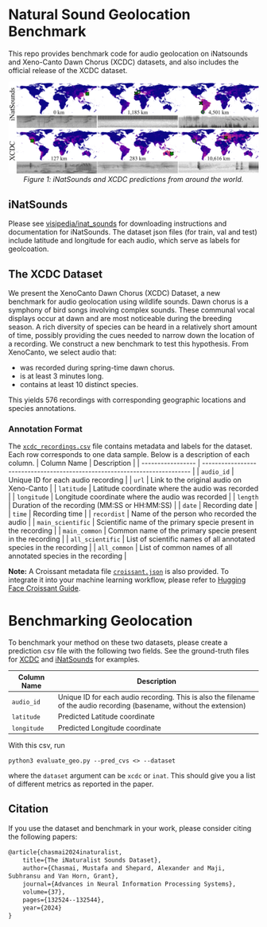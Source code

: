 # Natural Sound Geolocation Benchmark 

This repo provides benchmark code for audio geolocation on iNatsounds and Xeno-Canto Dawn Chorus (XCDC) datasets, and also includes the official release of the XCDC dataset.

<p align="center">
  <img src="assets/predictions.png">
  <br>
  <em>Figure 1: iNatSounds and XCDC predictions from around the world. </em>
</p>

## iNatSounds

Please see [visipedia/inat_sounds](https://github.com/visipedia/inat_sounds) for downloading instructions and documentation for iNatSounds. The dataset json files (for train, val and test) include latitude and longitude for each audio, which serve as labels for geolcoation. 


## The XCDC Dataset


We present the XenoCanto Dawn Chorus (XCDC) Dataset, a new benchmark for audio geolocation using wildlife sounds. Dawn chorus is a symphony of bird songs involving complex sounds. These communal vocal displays occur at dawn and are most noticeable during the breeding season. A rich diversity of species can be heard in a relatively short amount of time, possibly providing the cues needed to narrow down the location of a recording. We construct a new benchmark to test this hypothesis. 
From XenoCanto, we select audio that:
- was recorded during spring-time dawn chorus.
- is at least 3 minutes long.
- contains at least 10 distinct species.

This yields 576 recordings with corresponding geographic locations and species annotations.

### Annotation Format
The [`xcdc_recordings.csv`](./xcdc/xcdc_recordings.csv) file contains metadata and labels for the dataset. Each row corresponds to one data sample. Below is a description of each column.
| Column Name       | Description                                                                |
| ----------------- | -------------------------------------------------------------------------- |
| `audio_id`        | Unique ID for each audio recording                                         |
| `url`             | Link to the original audio on Xeno-Canto                                   |
| `latitude`        | Latitude coordinate where the audio was recorded                           |
| `longitude`       | Longitude coordinate where the audio was recorded                          |
| `length`          | Duration of the recording (MM\:SS or HH\:MM\:SS)                           |
| `date`            | Recording date                                                             |
| `time`            | Recording time                                                             |
| `recordist`       | Name of the person who recorded the audio                                  |
| `main_scientific` | Scientific name of the primary specie present in the recording             |
| `main_common`     | Common name of the primary specie present in the recording                 |
| `all_scientific`  | List of scientific names of all annotated species in the recording         |
| `all_common`      | List of common names of all annotated species in the recording             |


**Note:** A Croissant metadata file [`croissant.json`](./xcdc/croissant.json) is also provided. To integrate it into your machine learning workflow, please refer to [Hugging Face Croissant Guide](https://huggingface.co/docs/dataset-viewer/en/mlcroissant).

# Benchmarking Geolocation

To benchmark your method on these two datasets, please create a prediction csv file with the following two fields. See the ground-truth files for [XCDC](./ground_truths/xcdc_gold.csv) and [iNatSounds](./ground_truths/inat_test_gold.csv) for examples. 

| Column Name       | Description                                                                |
| ----------------- | -------------------------------------------------------------------------- |
| `audio_id`        | Unique ID for each audio recording. This is also the filename of the audio recording (basename, without the extension)  |
| `latitude`        | Predicted Latitude coordinate                           |
| `longitude`       | Predicted Longitude coordinate                          |


With this csv, run 
~~~
python3 evaluate_geo.py --pred_cvs <> --dataset 
~~~
where the `dataset` argument can be `xcdc` or `inat`.
This should give you a list of different metrics as reported in the paper. 

## Citation

If you use the dataset and benchmark in your work, please consider citing the following papers:

```
@article{chasmai2024inaturalist,
    title={The iNaturalist Sounds Dataset},
    author={Chasmai, Mustafa and Shepard, Alexander and Maji, Subhransu and Van Horn, Grant},
    journal={Advances in Neural Information Processing Systems},
    volume={37},
    pages={132524--132544},
    year={2024}
}
```

